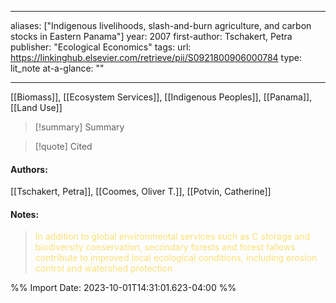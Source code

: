   
---
aliases: ["Indigenous livelihoods, slash-and-burn agriculture, and carbon stocks in Eastern Panama"] 
year: 2007 
first-author: Tschakert, Petra
publisher: "Ecological Economics" 
tags: 
url: https://linkinghub.elsevier.com/retrieve/pii/S0921800906000784 
type: lit_note
at-a-glance: ""

--- 

[[Biomass]], [[Ecosystem Services]], [[Indigenous Peoples]], [[Panama]], [[Land Use]]

>[!summary] Summary

>[!quote] Cited

#### Authors:
[[Tschakert, Petra]], [[Coomes, Oliver T.]], [[Potvin, Catherine]]
#### Notes:


 > <span style="color: #F9E076">In addition to global environmental services such as C storage and biodiversity conservation, secondary forests and forest fallows contribute to improved local ecological conditions, including erosion control and watershed protection</span>

 

%% Import Date: 2023-10-01T14:31:01.623-04:00 %%
